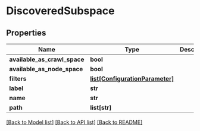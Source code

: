 # DiscoveredSubspace

## Properties
Name | Type | Description | Notes
------------ | ------------- | ------------- | -------------
**available_as_crawl_space** | **bool** |  | [optional] 
**available_as_node_space** | **bool** |  | [optional] 
**filters** | [**list[ConfigurationParameter]**](ConfigurationParameter.md) |  | [optional] 
**label** | **str** |  | [optional] 
**name** | **str** |  | [optional] 
**path** | **list[str]** |  | [optional] 

[[Back to Model list]](../README.md#documentation-for-models) [[Back to API list]](../README.md#documentation-for-api-endpoints) [[Back to README]](../README.md)


